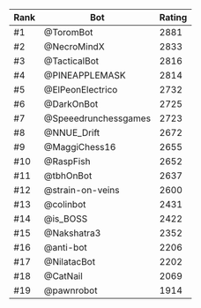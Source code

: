 Rank|Bot|Rating
---|---|---
#1|@ToromBot|2881
#2|@NecroMindX|2833
#3|@TacticalBot|2816
#4|@PINEAPPLEMASK|2814
#5|@ElPeonElectrico|2732
#6|@DarkOnBot|2725
#7|@Speeedrunchessgames|2723
#8|@NNUE_Drift|2672
#9|@MaggiChess16|2655
#10|@RaspFish|2652
#11|@tbhOnBot|2637
#12|@strain-on-veins|2600
#13|@colinbot|2431
#14|@is_BOSS|2422
#15|@Nakshatra3|2352
#16|@anti-bot|2206
#17|@NilatacBot|2202
#18|@CatNail|2069
#19|@pawnrobot|1914
